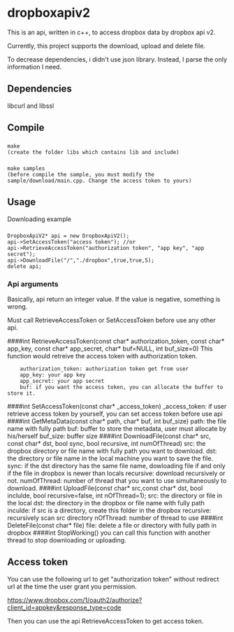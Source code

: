 # dropboxapiv2
This is an api, written in c++, to access dropbox data by dropbox api v2.

Currently, this project supports the download, upload and delete file.

To decrease dependencies, i didn't use json library. Instead, I parse the only information I need.

Dependencies
------
libcurl and libssl

Compile
------
###
    make
    (create the folder libs which contains lib and include)
###
    make samples
    (before compile the sample, you must modify the sample/download/main.cpp. Change the access token to yours)

Usage
------
Downloading example
###
    DropboxApiV2* api = new DropboxApiV2();
    api->SetAccessToken("access token"); //or
    api->RetrieveAccessToken("authorization token", "app key", "app secret");
    api->DownloadFile("/","./dropbox",true,true,5);
    delete api;
### Api arguments
Basically, api return an integer value. If the value is negative, something is wrong.

Must call RetrieveAccessToken or SetAccessToken before use any other api.

####int RetrieveAccessToken(const char* authorization_token, const char* app_key, const char* app_secret, char* buf=NULL, int buf_size=0)
This function would retreive the access token with authorization token.

        authorization_token: authorization token get from user
        app_key: your app key
        app_secret: your app secret
        buf: if you want the access token, you can allocate the buffer to store it.
####int SetAccessToken(const char* _access_token)
        _access_token: if user retrieve access token by yourself, you can set access token before use api
####int GetMetaData(const char* path, char* buf, int buf_size)
        path: the file name with fully path
        buf: buffer to store the metadata, user must allocate by his/herself
        buf_size: buffer size
####int DownloadFile(const char* src, const char* dst, bool sync, bool recursive, int numOfThread)
        src: the dropbox directory or file name with fully path you want to download.
        dst: the directory or file name in the local machine you want to save the file.
        sync: if the dst directory has the same file name, dowloading file if and only if the file in dropbox is newer than locals
        recursive: download recursively or not.
        numOfThread: number of thread that you want to use simultaneously to download.
####int UploadFile(const char* src,const char* dst, bool inclulde, bool recursive=false, int nOfThread=1);
        src: the directory or file in the local
        dst: the directory  in the dropbox or file name with fully path
        inculde: if src is a directory, create this folder in the dropbox
        recursive: recursively scan src directory
        nOfThread: number of thread to use
####int DeleteFile(const char* file)
        file: delete a file or directory with fully path in dropbox
####int StopWorking()
you can call this function with another thread to stop downloading or uploading.
        
        
        

   
Access token
------
You can use the following url to get "authorization token" without redirect url at the time the user grant you permission.

https://www.dropbox.com/1/oauth2/authorize?client_id=appkey&response_type=code

Then you can use the api RetrieveAccessToken to get access token.

